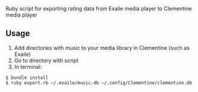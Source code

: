 
Ruby script for exporting rating data from Exaile media player to Clementine media player

## Usage

1. Add directories with music to your media library in Clementine (such as Exaile)
1. Go to directory with script
1. In terminal:

```
$ bundle install
$ ruby export.rb ~/.exaile/music.db ~/.config/Clementine/clementine.db
```
